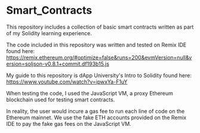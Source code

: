 # Smart_Contracts
This repository includes a collection of basic smart contracts written as part of my Solidity learning experience.

The code included in this repository was written and tested on Remix IDE found here: https://remix.ethereum.org/#optimize=false&runs=200&evmVersion=null&version=soljson-v0.8.1+commit.df193b15.js

My guide to this repository is dApp University's Intro to Solidity found here: https://www.youtube.com/watch?v=ipwxYa-F1uY

When testing the code, I used the JavaScript VM, a proxy Ethereum blockchain used for testing smart contracts.

In reality, the user would incure a gas fee to run each line of code on the Ethereum mainnet. We use the fake ETH accounts provided on the Remix IDE to pay the fake gas fees on the JavaScript VM.
